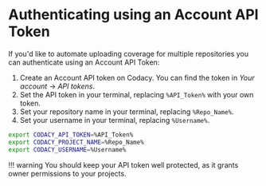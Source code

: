 # Authenticating using an Account API Token

If you'd like to automate uploading coverage for multiple repositories you can authenticate using an Account API Token:

1. Create an Account API token on Codacy. You can find the token in *Your account* → *API tokens*.
1. Set the API token in your terminal, replacing `%API_Token%` with your own token.
1. Set your repository name in your terminal, replacing `%Repo_Name%`.
1. Set your username in your terminal, replacing `%Username%`.

```bash
export CODACY_API_TOKEN=%API_Token%
export CODACY_PROJECT_NAME=%Repo_Name%
export CODACY_USERNAME=%Username%
```

!!! warning
    You should keep your API token well protected, as it grants owner permissions to your projects.
